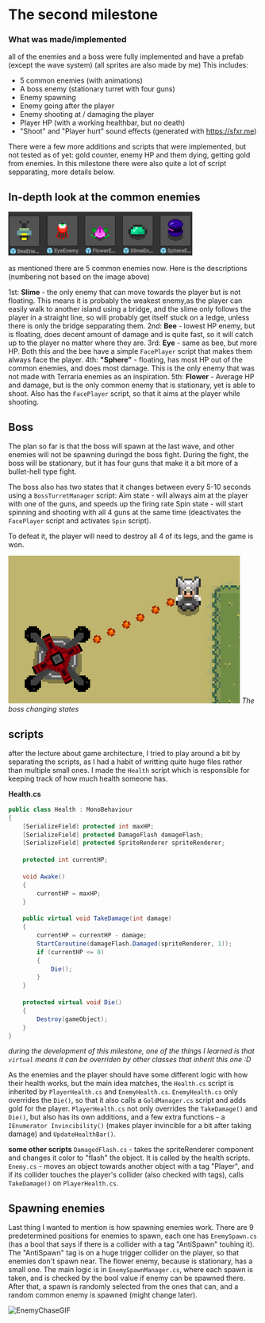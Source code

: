 # **The second milestone**

### What was made/implemented
all of the enemies and a boss were fully implemented and have a prefab (except the wave system) (all sprites are also made by me)
This includes:
- 5 common enemies (with animations)
- A boss enemy (stationary turret with four guns)
- Enemy spawning
- Enemy going after the player
- Enemy shooting at / damaging the player
- Player HP (with a working healthbar, but no death)
- "Shoot" and "Player hurt" sound effects (generated with https://sfxr.me)

There were a few more additions and scripts that were implemented, but not tested as of yet: gold counter, enemy HP and them dying, getting gold from enemies.
In this milestone there were also quite a lot of script sepparating, more details below.

## **In-depth look at the common enemies**

![Enemies](../Images%20and%20GIFs/Enemies.png)

as mentioned there are 5 common enemies now. Here is the descriptions (numbering not based on the image above)

1st: **Slime** - the only enemy that can move towards the player but is not floating. This means it is probably the weakest enemy,as the player can easily walk to another island using a bridge,
and the slime only follows the player in a straight line, so will probably get itself stuck on a ledge, unless there is only the bridge sepparating them.
2nd: **Bee** - lowest HP enemy, but is floating, does decent amount of damage and is quite fast, so it will catch up to the player no matter where they are.
3rd: **Eye** - same as bee, but more HP. Both this and the bee have a simple `FacePlayer` script that makes them always face the player.
4th: **"Sphere"** - floating, has most HP out of the common enemies, and does most damage. This is the only enemy that was not made with Terraria enemies as an inspiration.
5th: **Flower** - Average HP and damage, but is the only common enemy that is stationary, yet is able to shoot. Also has the `FacePlayer` script, so that it aims at the player while shooting.

## **Boss**

The plan so far is that the boss will spawn at the last wave, and other enemies will not be spawning duringd the boss fight.
During the fight, the boss will be stationary, but it has four guns that make it a bit more of a bullet-hell type fight.

The boss also has two states that it changes between every 5-10 seconds using a `BossTurretManager` script:
Aim state - will always aim at the player with one of the guns, and speeds up the firing rate
Spin state - will start spinning and shooting with all 4 guns at the same time  (deactivates the `FacePlayer` script and activates `Spin` script).

To defeat it, the player will need to destroy all 4 of its legs, and the game is won.

![BossGIF](../Images%20and%20GIFs/Boss.gif)
*The boss changing states*
## **scripts**

after the lecture about game architecture, I tried to play around a bit by separating the scripts, as I had a habit of writting quite huge files rather than multiple small ones.
I made the `Health` script which is responsible for keeping track of how much health someone has. 

**Health.cs**

```csharp
public class Health : MonoBehaviour
{
    [SerializeField] protected int maxHP;
    [SerializeField] protected DamageFlash damageFlash;
    [SerializeField] protected SpriteRenderer spriteRenderer;

    protected int currentHP;

    void Awake()
    {
        currentHP = maxHP;
    }

    public virtual void TakeDamage(int damage)
    {
        currentHP = currentHP - damage;
        StartCoroutine(damageFlash.Damaged(spriteRenderer, 1));
        if (currentHP <= 0)
        {
            Die();
        }
    }

    protected virtual void Die()
    {
        Destroy(gameObject);
    }
}
```

*during the development of this milestone, one of the things I learned is that `virtual` means it can be overriden by other classes that inherit this one :D*

As the enemies and the player should have some different logic with how their health works, but the main idea matches, the `Health.cs` script is inherited by `PlayerHealth.cs` and `EnemyHealth.cs`.
`EnemyHealth.cs` only overrides the `Die()`, so that it also calls a `GoldManager.cs` script and adds gold for the player.
`PlayerHealth.cs` not only overrides the `TakeDamage()` and `Die()`, but also has its own additions, and a few extra functions - a `IEnumerator Invincibility()` (makes player invincible for a bit after taking damage) and `UpdateHealthBar()`.

**some other scripts**
`DamagedFlash.cs` - takes the spriteRenderer component and changes it color to "flash" the object. It is called by the health scripts.
`Enemy.cs` - moves an object towards another object with a tag "Player", and if its collider touches the player's collider (also checked with tags), calls `TakeDamage()` on `PlayerHealth.cs`.

## **Spawning enemies**

Last thing I wanted to mention is how spawning enemies work. There are 9 predetermined positions for enemies to spawn, each one has `EnemySpawn.cs` (has a bool that says if there is a collider with a tag "AntiSpawn" touhing it).
The "AntiSpawn" tag is on a huge trigger collider on the player, so that enemies don't spawn near. The flower enemy, because is stationary, has a small one.
The main logic is in `EnemySpawnManager.cs`, where each spawn is taken, and is checked by the bool value if enemy can be spawned there. After that, a spawn is randomly selected from the ones that can, and a random common enemy is spawned (might change later).

![EnemyChaseGIF](../Images%20and%20GIFs/EnemyChase.gif)
